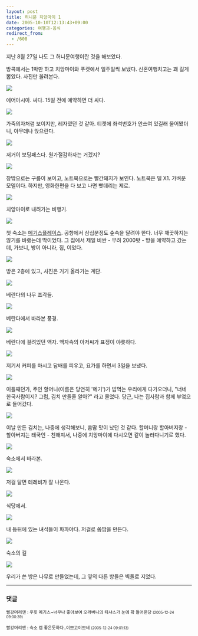 ```yaml
---
layout: post
title: 허니문 치앙마이 1
date: 2005-10-10T12:13:43+09:00
categories: 여행과-음식
redirect_from:
  - /608
---
```


지난 8월 27일 나도 그 허니문여행이란 것을 해보았다.

방콕에서는 1박만 하고 치앙마이와 푸켓에서 일주일씩 보냈다. 신혼여행치고는 꽤 길게 뽑았다. 사진만 올려본다.

![ ](/assets/media/uploads_1_cfile1.uf.155EDA144A71695E53BFA6.jpg)

에어아시아. 싸다. 15일 전에 예약하면 더 싸다.

![ ](/assets/media/uploads_1_cfile2.uf.14560B124A716A734723DC.jpg)

가죽의자처럼 보이지만, 레자였던 것 같아. 티켓에 좌석번호가 안쓰여 있길래 물어봤더니, 아무데나 앉으란다.

![ ](/assets/media/uploads_1_cfile3.uf.185EDA144A71695F55BBF4.jpg)

저거이 보딩패스다. 원가절감하자는 거겠지?

![ ](/assets/media/uploads_1_cfile24.uf.195EDA144A71695F56173D.jpg)

창밖으로는 구름이 보이고, 노트북으로는 빨간돼지가 보인다. 노트북은 델 X1. 가벼운 모델이다. 하지만, 영화한편을 다 보고 나면 빳데리는 제로.

![ ](/assets/media/uploads_1_cfile22.uf.195EDA144A71696057DF20.jpg)

치앙마이로 내려가는 비행기.

![ ](/assets/media/uploads_1_cfile5.uf.115EDA144A71696059C2AC.jpg)

첫 숙소는 <a href="http://www.sawadee.com/chiangmai/maggysplace/details/" target="bb">메기스플레이스</a>. 공항에서 삼십분정도 숲속을 달려야 한다. 너무 깨끗하지는 않기를 바랬는데 딱이었다. 그 집에서 제일 비싼 - 무려 2000밧 - 방을 예약하고 갔는데, 가보니, 방이 아니라, 집, 이었다.

![ ](/assets/media/uploads_1_cfile24.uf.205EDA144A7169605821FD.jpg)

방은 2층에 있고, 사진은 거기 올라가는 계단.

![ ](/assets/media/uploads_1_cfile4.uf.195EDA144A7169605A21D5.jpg)

베란다의 나무 조각들.

![ ](/assets/media/uploads_1_cfile1.uf.115EDA144A7169615B8C7C.jpg)

베란다에서 바라본 풍경.

![ ](/assets/media/uploads_1_cfile24.uf.135EDA144A7169625C4C92.jpg)

베란다에 걸려있던 액자. 액자속의 아저씨가 표정이 야릇하다.

![ ](/assets/media/uploads_1_cfile21.uf.145EDA144A7169625D6422.jpg)

저기서 커피를 마시고 담배를 피우고, 요가를 하면서 3일을 보냈다.

![ ](/assets/media/uploads_1_cfile21.uf.165EDA144A7169635E8DBF.jpg)

이틀째던가, 주인 할머니(이름은 당연히 '메기')가 밥먹는 우리에게 다가오더니, "너네 한국사람이지? 그럼, 김치 만들줄 알아?" 라고 물었다. 당근, 나는 집사람과 함께 부엌으로 들어갔다.

![ ](/assets/media/uploads_1_cfile2.uf.175EDA144A7169635F37E2.jpg)

이날 만든 김치는, 나중에 생각해보니, 쏨땀 맛이 났던 것 같다. 할머니랑 할아버지랑 - 할아버지는 태국인 - 친해져서, 나중에 치앙마이에 다시오면 같이 놀러다니기로 했다.

![ ](/assets/media/uploads_1_cfile2.uf.165EDA144A71696360B5AC.jpg)

숙소에서 바라본.

![ ](/assets/media/uploads_1_cfile4.uf.185EDA144A71696461E75A.jpg)

저걸 달면 테레비가 잘 나온다.

![ ](/assets/media/uploads_1_cfile1.uf.205EDA144A716965626AB2.jpg)

식당에서.

![ ](/assets/media/uploads_1_cfile4.uf.115EDA144A71696563BB83.jpg)

내 등뒤에 있는 녀석들이 파파야다. 저걸로 쏨땀을 만든다.

![ ](/assets/media/uploads_1_cfile3.uf.135EDA144A71696664E661.jpg)

숙소의 길

![ ](/assets/media/uploads_1_cfile24.uf.145EDA144A716966658D4A.jpg)

우리가 쓴 방은 나무로 만들었는데, 그 옆의 다른 방들은 벽돌로 지었다.

* * *

### 댓글



<!--- cmt:1044 --->
<!--- mail: --->
<!--- parent:0 --->

<small>빨강머리앤 : 우힛 메기스~너무나 좋아보여 오라버니의 티샤스가 눈에 확 들어온당 <small>(2005-12-24 09:00:39)</small></small>


<!--- cmt:1045 --->
<!--- mail: --->
<!--- parent:0 --->

<small>빨강머리앤 : 숙소 캡 좋은듯하다..이쁘고이쁘네 <small>(2005-12-24 09:01:13)</small></small>

